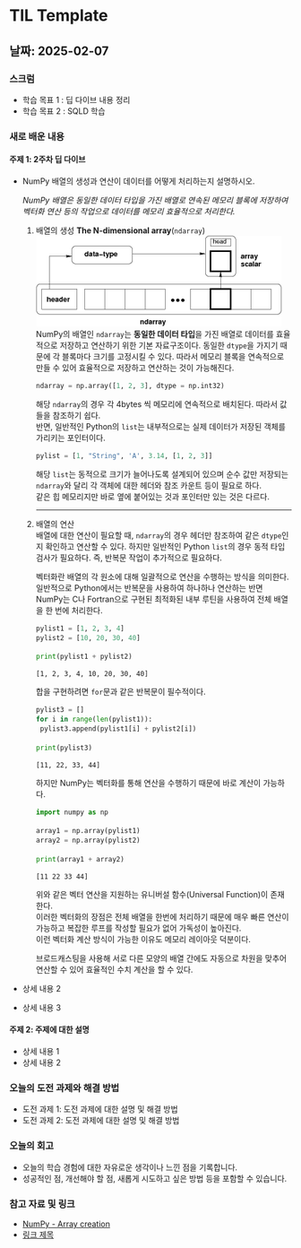 # TIL Template

## 날짜: 2025-02-07

### 스크럼
- 학습 목표 1 : 딥 다이브 내용 정리
- 학습 목표 2 : SQLD 학습

### 새로 배운 내용
#### 주제 1: 2주차 딥 다이브
- NumPy 배열의 생성과 연산이 데이터를 어떻게 처리하는지 설명하시오.</br>

  *NumPy 배열은 동일한 데이터 타입을 가진 배열로 연속된 메모리 블록에 저장하여 벡터화 연산 등의 작업으로 데이터를 메모리 효율적으로 처리한다.*
  1. 배열의 생성 **The N-dimensional array**(`ndarray`)</br>
     ![alt text](image-8.png)
     NumPy의 배열인 `ndarray`는 **동일한 데이터 타입**을 가진 배열로 데이터를 효율적으로 저장하고 연산하기 위한 기본 자료구조이다. 동일한 `dtype`을 가지기 때문에 각 블록마다 크기를 고정시킬 수 있다. 따라서 메모리 블록을 연속적으로 만들 수 있어 효율적으로 저장하고 연산하는 것이 가능해진다.
     ```python
     ndarray = np.array([1, 2, 3], dtype = np.int32)
     ```
     해당 `ndarray`의 경우 각 4bytes 씩 메모리에 연속적으로 배치된다. 따라서 값들을 참조하기 쉽다.</br>
     반면, 일반적인 Python의 `list`는 내부적으로는 실제 데이터가 저장된 객체를 가리키는 포인터이다.
     ```python
     pylist = [1, "String", 'A', 3.14, [1, 2, 3]]
     ```
     해당 `list`는 동적으로 크기가 늘어나도록 설계되어 있으며 순수 값만 저장되는 `ndarray`와 달리 각 객체에 대한 헤더와 참조 카운트 등이 필요로 하다.</br>
     같은 힙 메모리지만 바로 옆에 붙어있는 것과 포인터만 있는 것은 다르다.

     ---

  2. 배열의 연산</br>
     배열에 대한 연산이 필요할 때, `ndarray`의 경우 헤더만 참조하여 같은 `dtype`인지 확인하고 연산할 수 있다. 하지만 일반적인 Python `list`의 경우 동적 타입 검사가 필요하다. 즉, 반복문 작업이 추가적으로 필요하다.
     
     벡터화란 배열의 각 원소에 대해 일괄적으로 연산을 수행하는 방식을 의미한다. 일반적으로 Python에서는 반복문을 사용하여 하나하나 연산하는 반면 NumPy는 C나 Fortran으로 구현된 최적화된 내부 루틴을 사용하여 전체 배열을 한 번에 처리한다.
     ```python
     pylist1 = [1, 2, 3, 4]
     pylist2 = [10, 20, 30, 40]

     print(pylist1 + pylist2)
     ```
     ```
     [1, 2, 3, 4, 10, 20, 30, 40]
     ```
     합을 구현하려면 `for`문과 같은 반복문이 필수적이다.
     ```python
     pylist3 = []
     for i in range(len(pylist1)):
      pylist3.append(pylist1[i] + pylist2[i])

     print(pylist3)
     ```
     ```
     [11, 22, 33, 44]
     ```
     하지만 NumPy는 벡터화를 통해 연산을 수행하기 때문에 바로 계산이 가능하다.
     ```python
     import numpy as np

     array1 = np.array(pylist1)
     array2 = np.array(pylist2)

     print(array1 + array2)
     ```
     ```
     [11 22 33 44]
     ```
     위와 같은 벡터 연산을 지원하는 유니버설 함수(Universal Function)이 존재한다.</br>
     이러한 벡터화의 장점은 전체 배열을 한번에 처리하기 때문에 매우 빠른 연산이 가능하고 복잡한 루프를 작성할 필요가 없어 가독성이 높아진다.</br>
     이런 벡터화 계산 방식이 가능한 이유도 메모리 레이아웃 덕분이다.

     브로드캐스팅을 사용해 서로 다른 모양의 배열 간에도 자동으로 차원을 맞추어 연산할 수 있어 효율적인 수치 계산을 할 수 있다.
     

- 상세 내용 2
- 상세 내용 3

#### 주제 2: 주제에 대한 설명
- 상세 내용 1
- 상세 내용 2

### 오늘의 도전 과제와 해결 방법
- 도전 과제 1: 도전 과제에 대한 설명 및 해결 방법
- 도전 과제 2: 도전 과제에 대한 설명 및 해결 방법

### 오늘의 회고
- 오늘의 학습 경험에 대한 자유로운 생각이나 느낀 점을 기록합니다.
- 성공적인 점, 개선해야 할 점, 새롭게 시도하고 싶은 방법 등을 포함할 수 있습니다.

### 참고 자료 및 링크
- [NumPy - Array creation](https://numpy.org/doc/stable/user/basics.creation.html)
- [링크 제목](URL)